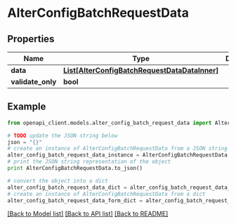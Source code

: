 # AlterConfigBatchRequestData


## Properties
Name | Type | Description | Notes
------------ | ------------- | ------------- | -------------
**data** | [**List[AlterConfigBatchRequestDataDataInner]**](AlterConfigBatchRequestDataDataInner.md) |  | 
**validate_only** | **bool** |  | [optional] 

## Example

```python
from openapi_client.models.alter_config_batch_request_data import AlterConfigBatchRequestData

# TODO update the JSON string below
json = "{}"
# create an instance of AlterConfigBatchRequestData from a JSON string
alter_config_batch_request_data_instance = AlterConfigBatchRequestData.from_json(json)
# print the JSON string representation of the object
print AlterConfigBatchRequestData.to_json()

# convert the object into a dict
alter_config_batch_request_data_dict = alter_config_batch_request_data_instance.to_dict()
# create an instance of AlterConfigBatchRequestData from a dict
alter_config_batch_request_data_form_dict = alter_config_batch_request_data.from_dict(alter_config_batch_request_data_dict)
```
[[Back to Model list]](../ccloud/README.md#documentation-for-models) [[Back to API list]](../ccloud/README.md#documentation-for-api-endpoints) [[Back to README]](../ccloud/README.md)


